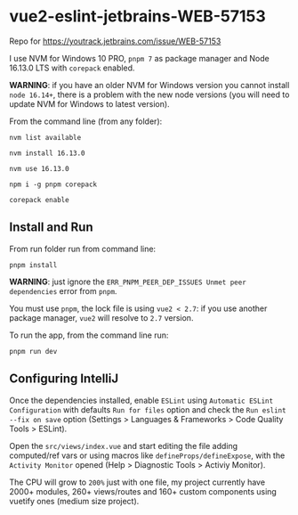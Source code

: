 # vue2-eslint-jetbrains-WEB-57153

Repo for https://youtrack.jetbrains.com/issue/WEB-57153

I use NVM for Windows 10 PRO, `pnpm 7` as package manager and Node 16.13.0 LTS with `corepack` enabled.

**WARNING**: if you have an older NVM for Windows version you cannot install `node 16.14+`, there is a problem with the new node versions (you will need to update NVM for Windows to latest version).

From the command line (from any folder):
```shell
nvm list available

nvm install 16.13.0

nvm use 16.13.0

npm i -g pnpm corepack

corepack enable
```

## Install and Run

From run folder run from command line:
```shell
pnpm install
```

**WARNING**: just ignore the `ERR_PNPM_PEER_DEP_ISSUES Unmet peer dependencies` error from `pnpm`.

You must use `pnpm`, the lock file is using `vue2 < 2.7`: if you use another package manager, `vue2` will resolve to `2.7` version. 

To run the app, from the command line run:
```shell
pnpm run dev
```

## Configuring IntelliJ

Once the dependencies installed, enable `ESLint` using `Automatic ESLint Configuration` with defaults `Run for files` option and check the `Run eslint --fix on save` option (Settings > Languages & Frameworks > Code Quality Tools > ESLint).

Open the `src/views/index.vue` and start editing the file adding computed/ref vars or using macros like `defineProps/defineExpose`, with the `Activity Monitor` opened (Help > Diagnostic Tools > Activiy Monitor).

The CPU will grow to `200%` just with one file, my project currently have 2000+ modules, 260+ views/routes and 160+ custom components using vuetify ones (medium size project).

